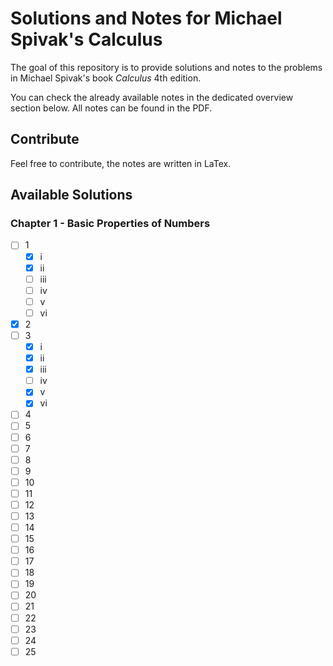 # Solutions and Notes for Michael Spivak's Calculus
The goal of this repository is to provide solutions and notes to the problems in Michael Spivak's book *Calculus* 4th edition.

You can check the already available notes in the dedicated overview section below. All notes can be found in the PDF.

## Contribute
Feel free to contribute, the notes are written in LaTex.

## Available Solutions
### Chapter 1 - Basic Properties of Numbers
- [ ] 1
  - [x] i
  - [x] ii
  - [ ] iii
  - [ ] iv
  - [ ] v
  - [ ] vi
- [x] 2
- [ ] 3
  - [x] i
  - [x] ii
  - [x] iii
  - [ ] iv
  - [x] v
  - [x] vi
- [ ] 4
- [ ] 5
- [ ] 6
- [ ] 7
- [ ] 8
- [ ] 9
- [ ] 10
- [ ] 11
- [ ] 12
- [ ] 13
- [ ] 14
- [ ] 15
- [ ] 16
- [ ] 17
- [ ] 18
- [ ] 19
- [ ] 20
- [ ] 21
- [ ] 22
- [ ] 23
- [ ] 24
- [ ] 25
